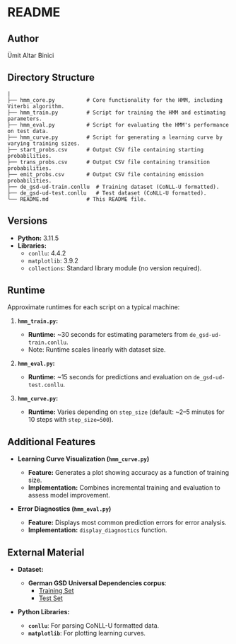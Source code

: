 # README

## **Author**

Ümit Altar Binici

## **Directory Structure**

```plaintext
|
├── hmm_core.py          # Core functionality for the HMM, including Viterbi algorithm.
├── hmm_train.py         # Script for training the HMM and estimating parameters.
├── hmm_eval.py          # Script for evaluating the HMM's performance on test data.
├── hmm_curve.py         # Script for generating a learning curve by varying training sizes.
├── start_probs.csv      # Output CSV file containing starting probabilities.
├── trans_probs.csv      # Output CSV file containing transition probabilities.
├── emit_probs.csv       # Output CSV file containing emission probabilities.
├── de_gsd-ud-train.conllu  # Training dataset (CoNLL-U formatted).
├── de_gsd-ud-test.conllu   # Test dataset (CoNLL-U formatted).
└── README.md            # This README file.
```

## **Versions**

- **Python:** 3.11.5  
- **Libraries:**  
  - `conllu`: 4.4.2  
  - `matplotlib`: 3.9.2  
  - `collections`: Standard library module (no version required).

## **Runtime**

Approximate runtimes for each script on a typical machine:

1. **`hmm_train.py`:**  
   - **Runtime:** ~30 seconds for estimating parameters from `de_gsd-ud-train.conllu`.  
   - Note: Runtime scales linearly with dataset size.  

2. **`hmm_eval.py`:**  
   - **Runtime:** ~15 seconds for predictions and evaluation on `de_gsd-ud-test.conllu`.  

3. **`hmm_curve.py`:**  
   - **Runtime:** Varies depending on `step_size` (default: ~2–5 minutes for 10 steps with `step_size=500`).

## **Additional Features**

- **Learning Curve Visualization (`hmm_curve.py`)**  
  - **Feature:** Generates a plot showing accuracy as a function of training size.  
  - **Implementation:** Combines incremental training and evaluation to assess model improvement.

- **Error Diagnostics (`hmm_eval.py`)**  
  - **Feature:** Displays most common prediction errors for error analysis.  
  - **Implementation:** `display_diagnostics` function.

## **External Material**

- **Dataset:**  
  - **German GSD Universal Dependencies corpus**:  
    - [Training Set](https://raw.githubusercontent.com/UniversalDependencies/UD_German-GSD/refs/heads/master/de_gsd-ud-train.conllu)  
    - [Test Set](https://raw.githubusercontent.com/UniversalDependencies/UD_German-GSD/refs/heads/master/de_gsd-ud-test.conllu)

- **Python Libraries:**  
  - **`conllu`**: For parsing CoNLL-U formatted data.  
  - **`matplotlib`**: For plotting learning curves.
